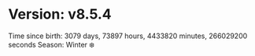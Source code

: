 # Version: v8.5.4
Time since birth: 3079 days, 73897 hours, 4433820 minutes, 266029200 seconds
Season: Winter ❄️
